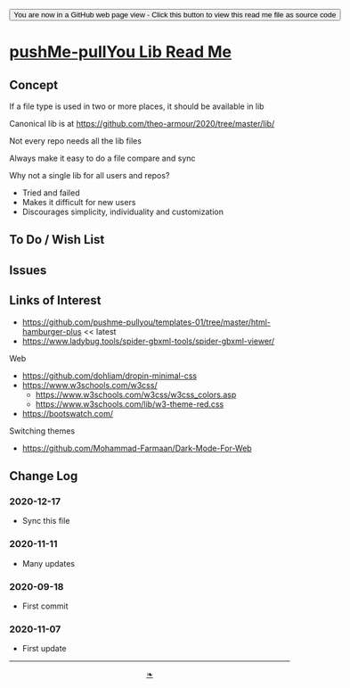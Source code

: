 <span style=display:none; >[You are now in a GitHub source code view - click this link to view Read Me file as a web page]( https://theo-armour.github.io/2020/lib/readme.html  "View file as a web page." ) </span>

<div><input type=button onclick=window.location.href="https://github.com/theo-armour/2020/tree/master/lib/";
value='You are now in a GitHub web page view - Click this button to view this read me file as source code' ></div>


# [pushMe-pullYou Lib Read Me]( ./readme.html )

<!--@@@
<div style=height:300px;overflow:hidden;width:100%;resize:both; ><iframe src=https://pushme-pullyou.github.io/tootoo-2020/ height=100% width=100% ></iframe></div>
_https://pushme-pullyou.github.io/tootoo-2020/_

### Full Screen: [tootoo 2020]( https://pushme-pullyou.github.io/tootoo-2020// )
@@@-->


## Concept

If a file type is used in two or more places, it should be available in lib

Canonical lib is at https://github.com/theo-armour/2020/tree/master/lib/

Not every repo needs all the lib files

Always make it easy to do a file compare and sync

Why not a single lib for all users and repos?

* Tried and failed
* Makes it difficult for new users
* Discourages simplicity, individuality and customization

## To Do / Wish List


## Issues


## Links of Interest

* https://github.com/pushme-pullyou/templates-01/tree/master/html-hamburger-plus << latest
* https://www.ladybug.tools/spider-gbxml-tools/spider-gbxml-viewer/

Web

* https://github.com/dohliam/dropin-minimal-css
* https://www.w3schools.com/w3css/
    * https://www.w3schools.com/w3css/w3css_colors.asp
    * https://www.w3schools.com/lib/w3-theme-red.css
* https://bootswatch.com/

Switching themes

* https://github.com/Mohammad-Farmaan/Dark-Mode-For-Web


## Change Log

### 2020-12-17

* Sync this file


### 2020-11-11

* Many updates

### 2020-09-18

* First commit

### 2020-11-07

* First update

***

<center><a href=javascript:window.scrollTo(0,0); class=aDingbat title="Scroll to top" > ❧ </a></center>
